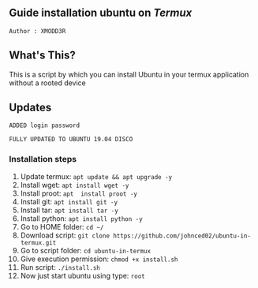 ## Guide installation ubuntu on *Termux*
`Author : XMODD3R`

## What's This?
This is a script by which you can install Ubuntu in your termux application without a rooted device

## Updates
`ADDED login password`

`FULLY UPDATED TO UBUNTU 19.04 DISCO`

### Installation steps
1. Update termux: `apt update && apt upgrade -y`
2. Install wget: `apt install wget -y`
3. Install proot: `apt  install proot -y`
4. Install git: `apt install git -y`
5. Install tar: `apt install tar -y`
6.  Install python: `apt install python -y`
7. Go to HOME folder: `cd ~/`
8. Download script: `git clone https://github.com/johnced02/ubuntu-in-termux.git`
9. Go to script folder: `cd ubuntu-in-termux`
10. Give execution permission: `chmod +x install.sh`
11. Run script: `./install.sh`
12. Now just start ubuntu using type: `root`
